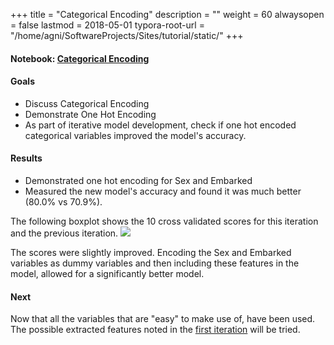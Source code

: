 +++
title = "Categorical Encoding"
description = ""
weight = 60
alwaysopen = false
lastmod = 2018-05-01
typora-root-url = "/home/agni/SoftwareProjects/Sites/tutorial/static/"
+++
#### Notebook: <a href="http://nbviewer.jupyter.org/github/sdiehl28/tutorial-jupyter-notebooks/blob/master/projects/titanic/Titanic04.ipynb" target="_blank">Categorical Encoding</a>
#### Goals  
* Discuss Categorical Encoding
* Demonstrate One Hot Encoding
* As part of iterative model development, check if one hot encoded categorical variables improved the model's accuracy.

#### Results  
* Demonstrated one hot encoding for Sex and Embarked
* Measured the new model's accuracy and found it was much better (80.0% vs 70.9%).

The following boxplot shows the 10 cross validated scores for this iteration and the previous iteration.
<img src='/images/4_vs_3.png'>

The scores were slightly improved.  Encoding the Sex and Embarked variables as dummy variables and then including these features in the model, allowed for a significantly better model.

#### Next

Now that all the variables that are "easy" to make use of, have been used.  The possible extracted features noted in the [first iteration](/projects/titanic/titanic01) will be tried.
